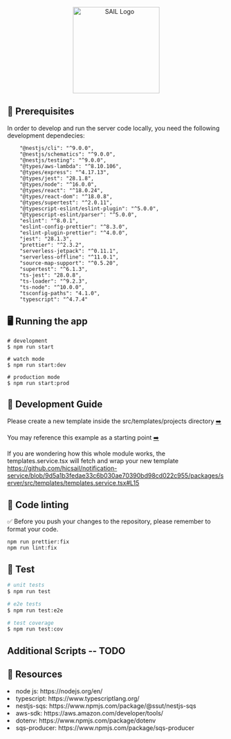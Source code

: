<p align="center">
 <img src="https://user-images.githubusercontent.com/62607343/202245103-044d5c0b-7dec-416b-a178-66b4875dc399.png" width="200" alt="SAIL Logo" /></a>
</p>


## 📖 Prerequisites 
In order to develop and run the server code locally, you need the following development dependecies:

```
    "@nestjs/cli": "^9.0.0",
    "@nestjs/schematics": "^9.0.0",
    "@nestjs/testing": "^9.0.0",
    "@types/aws-lambda": "^8.10.106",
    "@types/express": "^4.17.13",
    "@types/jest": "28.1.8",
    "@types/node": "^16.0.0",
    "@types/react": "^18.0.24",
    "@types/react-dom": "^18.0.8",
    "@types/supertest": "^2.0.11",
    "@typescript-eslint/eslint-plugin": "^5.0.0",
    "@typescript-eslint/parser": "^5.0.0",
    "eslint": "^8.0.1",
    "eslint-config-prettier": "^8.3.0",
    "eslint-plugin-prettier": "^4.0.0",
    "jest": "28.1.3",
    "prettier": "^2.3.2",
    "serverless-jetpack": "^0.11.1",
    "serverless-offline": "^11.0.1",
    "source-map-support": "^0.5.20",
    "supertest": "^6.1.3",
    "ts-jest": "28.0.8",
    "ts-loader": "^9.2.3",
    "ts-node": "^10.0.0",
    "tsconfig-paths": "4.1.0",
    "typescript": "^4.7.4"
```

## 🖥️ Running the app

```
# development
$ npm run start

# watch mode
$ npm run start:dev

# production mode
$ npm run start:prod
```


## 🚧 Development Guide

Please create a new template inside the src/templates/projects directory  <a href="https://github.com/hicsail/notification-service/tree/readMe/packages/server/src/templates/projects" target="_blank">➡️</a>


You may reference this example as a starting point  <a href="https://github.com/hicsail/notification-service/blob/readMe/packages/server/src/templates/projects/passwordReset.tsx" target="_blank">➡️</a>


If you are wondering how this whole module works, the templates.service.tsx will fetch and wrap your new template 
https://github.com/hicsail/notification-service/blob/9d5a1b3fedae33c6b030ae70390bd98cd022c955/packages/server/src/templates/templates.service.tsx#L15


## 🎨 Code linting

✅ Before you push your changes to the repository, please remember to format your code.

```
npm run prettier:fix
npm run lint:fix
```


## 🧪 Test

```bash
# unit tests
$ npm run test

# e2e tests
$ npm run test:e2e

# test coverage
$ npm run test:cov
```

## Additional Scripts  -- TODO

## 📝 Resources

<li> node js: https://nodejs.org/en/
<li> typescript: https://www.typescriptlang.org/
<li> nestjs-sqs: https://www.npmjs.com/package/@ssut/nestjs-sqs
<li> aws-sdk: https://aws.amazon.com/developer/tools/
<li> dotenv: https://www.npmjs.com/package/dotenv
<li> sqs-producer: https://www.npmjs.com/package/sqs-producer

